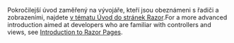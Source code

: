 <span data-ttu-id="11d71-101">Pokročilejší úvod zaměřený na vývojáře, kteří jsou obeznámeni s řadiči a zobrazeními, najdete [v tématu Úvod do stránek Razor](xref:razor-pages/index).</span><span class="sxs-lookup"><span data-stu-id="11d71-101">For a more advanced introduction aimed at developers who are familiar with controllers and views, see [Introduction to Razor Pages](xref:razor-pages/index).</span></span>
